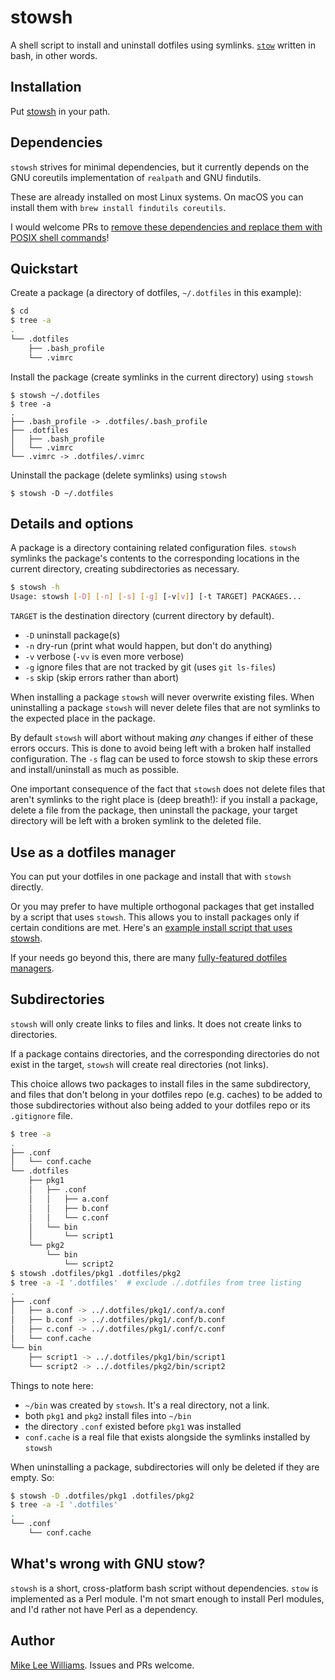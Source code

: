 # stowsh

A shell script to install and uninstall dotfiles using symlinks.
[`stow`](https://www.gnu.org/software/stow/) written in bash, in other words.

## Installation

Put [stowsh](https://raw.githubusercontent.com/mikepqr/stowsh/master/stowsh)
in your path.

## Dependencies

`stowsh` strives for minimal dependencies, but it currently depends on the GNU
coreutils implementation of `realpath` and GNU findutils.

These are already installed on most Linux systems. On macOS you can install
them with `brew install findutils coreutils`.

I would welcome PRs to [remove these dependencies and replace them with POSIX
shell commands](https://github.com/mikepqr/stowsh/issues/14)!

## Quickstart

Create a package (a directory of dotfiles, `~/.dotfiles` in this example):
```bash
$ cd
$ tree -a
.
└── .dotfiles
    ├── .bash_profile
    └── .vimrc
```
Install the package (create symlinks in the current directory) using `stowsh`
```
$ stowsh ~/.dotfiles
$ tree -a
.
├── .bash_profile -> .dotfiles/.bash_profile
├── .dotfiles
│   ├── .bash_profile
│   └── .vimrc
└── .vimrc -> .dotfiles/.vimrc
```
Uninstall the package (delete symlinks) using `stowsh`
```
$ stowsh -D ~/.dotfiles
```

## Details and options

A package is a directory containing related configuration files. `stowsh`
symlinks the package's contents to the corresponding locations in the current
directory, creating subdirectories as necessary.

```bash
$ stowsh -h
Usage: stowsh [-D] [-n] [-s] [-g] [-v[v]] [-t TARGET] PACKAGES...
```

`TARGET` is the destination directory (current directory by default).

 - `-D` uninstall package(s)
 - `-n` dry-run (print what would happen, but don't do anything)
 - `-v` verbose (`-vv` is even more verbose)
 - `-g` ignore files that are not tracked by git (uses `git ls-files`)
 - `-s` skip (skip errors rather than abort)

When installing a package `stowsh` will never overwrite existing files. When
uninstalling a package `stowsh` will never delete files that are not symlinks
to the expected place in the package.

By default `stowsh` will abort without making _any_ changes if either of these
errors occurs. This is done to avoid being left with a broken half installed
configuration. The `-s` flag can be used to force stowsh to skip these errors
and install/uninstall as much as possible.

One important consequence of the fact that `stowsh` does not delete files that
aren't symlinks to the right place is (deep breath!): if you install a package,
delete a file from the package, then uninstall the package, your target
directory will be left with a broken symlink to the deleted file.

## Use as a dotfiles manager

You can put your dotfiles in one package and install that with `stowsh`
directly.

Or you may prefer to have multiple orthogonal packages that get installed by a
script that uses `stowsh`. This allows you to install packages only if certain
conditions are met. Here's an [example install script that uses
stowsh](https://github.com/mikepqr/dotfiles/blob/master/install.sh).

If your needs go beyond this, there are many [fully-featured dotfiles
managers](https://dotfiles.github.io/).

## Subdirectories

`stowsh` will only create links to files and links. It does not create links to
directories.

If a package contains directories, and the corresponding directories do not
exist in the target, `stowsh` will create real directories (not links).

This choice allows two packages to install files in the same subdirectory, and
files that don't belong in your dotfiles repo (e.g. caches) to be added to
those subdirectories without also being added to your dotfiles repo or its
`.gitignore` file.

```bash
$ tree -a
.
├── .conf
│   └── conf.cache
└── .dotfiles
    ├── pkg1
    │   ├── .conf
    │   │   ├── a.conf
    │   │   ├── b.conf
    │   │   └── c.conf
    │   └── bin
    │       └── script1
    └── pkg2
        └── bin
            └── script2
$ stowsh .dotfiles/pkg1 .dotfiles/pkg2
$ tree -a -I '.dotfiles'  # exclude ./.dotfiles from tree listing
.
├── .conf
│   ├── a.conf -> ../.dotfiles/pkg1/.conf/a.conf
│   ├── b.conf -> ../.dotfiles/pkg1/.conf/b.conf
│   ├── c.conf -> ../.dotfiles/pkg1/.conf/c.conf
│   └── conf.cache
└── bin
    ├── script1 -> ../.dotfiles/pkg1/bin/script1
    └── script2 -> ../.dotfiles/pkg2/bin/script2
```

Things to note here: 

 - `~/bin` was created by `stowsh`. It's a real directory, not a link.
 - both `pkg1` and `pkg2` install files into `~/bin`
 - the directory `.conf` existed before `pkg1` was installed
 - `conf.cache` is a real file that exists alongside the symlinks installed by
   `stowsh`

When uninstalling a package, subdirectories will only be deleted if they are
empty. So:

```bash
$ stowsh -D .dotfiles/pkg1 .dotfiles/pkg2
$ tree -a -I '.dotfiles'
.
└── .conf
    └── conf.cache
```

## What's wrong with GNU stow?

`stowsh` is a short, cross-platform bash script without dependencies. `stow` is
implemented as a Perl module. I'm not smart enough to install Perl modules, and
I'd rather not have Perl as a dependency.

## Author

[Mike Lee Williams](https://github.com/mikepqr/). Issues and PRs welcome.
